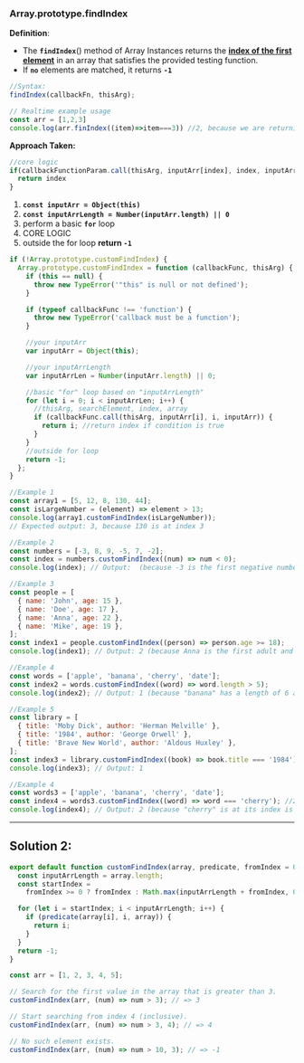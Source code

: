 ### Array.prototype.findIndex

**Definition**: 
- The **`findIndex`**() method of Array Instances returns the <ins>**index of the first element**</ins> in an array that satisfies the provided testing function.
- If **`no`** elements are matched, it returns **`-1`**

```js
//Syntax:
findIndex(callbackFn, thisArg);
```

```js
// Realtime example usage
const arr = [1,2,3]
console.log(arr.finIndex((item)=>item===3)) //2, because we are returning index
```

<strong>Approach Taken:</strong>

```js
//core logic
if(callbackFunctionParam.call(thisArg, inputArr[index], index, inputArr )) {
  return index
}
```

1. **`const inputArr = Object(this)`**
2. **`const inputArrLength = Number(inputArr.length) || 0`**
3. perform a basic **`for`** loop
4. CORE LOGIC
5. outside the for loop **return `-1`**

```js
if (!Array.prototype.customFindIndex) {
  Array.prototype.customFindIndex = function (callbackFunc, thisArg) {
    if (this == null) {
      throw new TypeError('"this" is null or not defined');
    }

    if (typeof callbackFunc !== 'function') {
      throw new TypeError('callback must be a function');
    }

    //your inputArr
    var inputArr = Object(this);

    //your inputArrLength
    var inputArrLen = Number(inputArr.length) || 0;

    //basic "for" loop based on "inputArrLength"
    for (let i = 0; i < inputArrLen; i++) {
      //thisArg, searchElement, index, array
      if (callbackFunc.call(thisArg, inputArr[i], i, inputArr)) {
        return i; //return index if condition is true
      }
    }
    //outside for loop
    return -1;
  };
}

//Example 1
const array1 = [5, 12, 8, 130, 44];
const isLargeNumber = (element) => element > 13;
console.log(array1.customFindIndex(isLargeNumber));
// Expected output: 3, because 130 is at index 3

//Example 2
const numbers = [-3, 8, 9, -5, 7, -2];
const index = numbers.customFindIndex((num) => num < 0);
console.log(index); // Output:  (because -3 is the first negative number and its index is 0)

//Example 3
const people = [
  { name: 'John', age: 15 },
  { name: 'Doe', age: 17 },
  { name: 'Anna', age: 22 },
  { name: 'Mike', age: 19 },
];
const index1 = people.customFindIndex((person) => person.age >= 18);
console.log(index1); // Output: 2 (because Anna is the first adult and her index is 2)

//Example 4
const words = ['apple', 'banana', 'cherry', 'date'];
const index2 = words.customFindIndex((word) => word.length > 5);
console.log(index2); // Output: 1 (because "banana" has a length of 6 and its index is 1)

//Example 5
const library = [
  { title: 'Moby Dick', author: 'Herman Melville' },
  { title: '1984', author: 'George Orwell' },
  { title: 'Brave New World', author: 'Aldous Huxley' },
];
const index3 = library.customFindIndex((book) => book.title === '1984');
console.log(index3); // Output: 1

//Example 4
const words3 = ['apple', 'banana', 'cherry', 'date'];
const index4 = words3.customFindIndex((word) => word === 'cherry'); //2
console.log(index4); // Output: 2 (because "cherry" is at its index is 2)
```

----

## Solution 2:

```js
export default function customFindIndex(array, predicate, fromIndex = 0) {
  const inputArrLength = array.length;
  const startIndex =
    fromIndex >= 0 ? fromIndex : Math.max(inputArrLength + fromIndex, 0);

  for (let i = startIndex; i < inputArrLength; i++) {
    if (predicate(array[i], i, array)) {
      return i;
    }
  }
  return -1;
}
```

```js
const arr = [1, 2, 3, 4, 5];

// Search for the first value in the array that is greater than 3.
customFindIndex(arr, (num) => num > 3); // => 3

// Start searching from index 4 (inclusive).
customFindIndex(arr, (num) => num > 3, 4); // => 4

// No such element exists.
customFindIndex(arr, (num) => num > 10, 3); // => -1
```